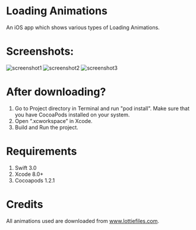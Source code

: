 # Loading Animations

An iOS app which shows various types of Loading Animations.

# Screenshots:
![screenshot1](https://user-images.githubusercontent.com/20210939/29328073-d625f2a6-820e-11e7-8be9-ac0759bec152.gif)
![screenshot2](https://user-images.githubusercontent.com/20210939/29328075-d627f8d0-820e-11e7-8e45-624c147415d9.gif)
![screenshot3](https://user-images.githubusercontent.com/20210939/29328074-d626de82-820e-11e7-9e28-4403ff32d02e.gif)


# After downloading?
1. Go to Project directory in Terminal and run "pod install". Make sure that you have CocoaPods installed on your system.
2. Open “.xcworkspace” in Xcode.
3. Build and Run the project.

# Requirements
1. Swift 3.0
2. Xcode 8.0+
3. Cocoapods 1.2.1

# Credits

All animations used are downloaded from www.lottiefiles.com.
